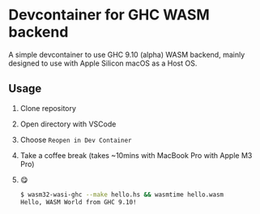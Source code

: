 # Devcontainer for GHC WASM backend

A simple devcontainer to use GHC 9.10 (alpha) WASM backend, mainly designed to use with Apple Silicon macOS as a Host OS.

## Usage

1. Clone repository
2. Open directory with VSCode
3. Choose `Reopen in Dev Container`
4. Take a coffee break (takes ~10mins with MacBook Pro with Apple M3 Pro)
5. :yum:

    ```bash
    $ wasm32-wasi-ghc --make hello.hs && wasmtime hello.wasm
    Hello, WASM World from GHC 9.10!
    ```
